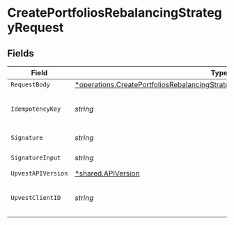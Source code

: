 # CreatePortfoliosRebalancingStrategyRequest


## Fields

| Field                                                                                                                                                                                     | Type                                                                                                                                                                                      | Required                                                                                                                                                                                  | Description                                                                                                                                                                               | Example                                                                                                                                                                                   |
| ----------------------------------------------------------------------------------------------------------------------------------------------------------------------------------------- | ----------------------------------------------------------------------------------------------------------------------------------------------------------------------------------------- | ----------------------------------------------------------------------------------------------------------------------------------------------------------------------------------------- | ----------------------------------------------------------------------------------------------------------------------------------------------------------------------------------------- | ----------------------------------------------------------------------------------------------------------------------------------------------------------------------------------------- |
| `RequestBody`                                                                                                                                                                             | [*operations.CreatePortfoliosRebalancingStrategyPortfoliosRebalancingStrategyRequest](../../models/operations/createportfoliosrebalancingstrategyportfoliosrebalancingstrategyrequest.md) | :heavy_minus_sign:                                                                                                                                                                        | N/A                                                                                                                                                                                       |                                                                                                                                                                                           |
| `IdempotencyKey`                                                                                                                                                                          | *string*                                                                                                                                                                                  | :heavy_check_mark:                                                                                                                                                                        | A UUID to be used as an idempotency key.  This prevents a duplicate request from being replayed. <br/>https://docs.upvest.co/concepts/api_concepts/idempotency<br/>                       | ccb07f42-4104-44ad-8e1f-c660bb7b269c                                                                                                                                                      |
| `Signature`                                                                                                                                                                               | *string*                                                                                                                                                                                  | :heavy_check_mark:                                                                                                                                                                        | https://tools.ietf.org/id/draft-ietf-httpbis-message-signatures-01.html#name-the-signature-http-header                                                                                    |                                                                                                                                                                                           |
| `SignatureInput`                                                                                                                                                                          | *string*                                                                                                                                                                                  | :heavy_check_mark:                                                                                                                                                                        | https://tools.ietf.org/id/draft-ietf-httpbis-message-signatures-01.html#name-the-signature-input-http-he                                                                                  |                                                                                                                                                                                           |
| `UpvestAPIVersion`                                                                                                                                                                        | [*shared.APIVersion](../../models/shared/apiversion.md)                                                                                                                                   | :heavy_minus_sign:                                                                                                                                                                        | Upvest API version (Note: Do not include quotation marks)                                                                                                                                 | 1                                                                                                                                                                                         |
| `UpvestClientID`                                                                                                                                                                          | *string*                                                                                                                                                                                  | :heavy_check_mark:                                                                                                                                                                        | Tenant Client ID                                                                                                                                                                          | ebabcf4d-61c3-4942-875c-e265a7c2d062                                                                                                                                                      |